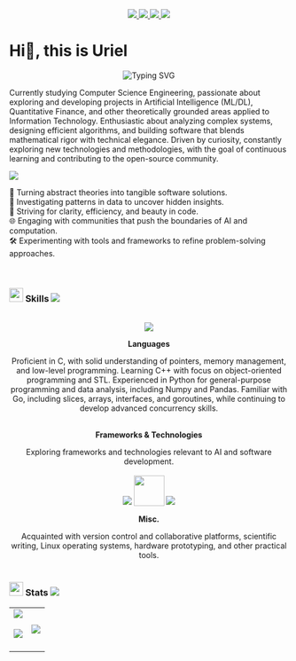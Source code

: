 <!--github.com/inttter/md-badges-->
<div align="center">
    <a href="https://www.linkedin.com/in/uriel-rubio-garcia/">
        <img src="https://img.shields.io/badge/LinkedIn-%230077B5.svg?logo=linkedin&logoColor=white"
    </a>
    <a href="https://huggingface.co/UrielRG">
        <img src="https://img.shields.io/badge/Hugging%20Face-FFD21E?logo=huggingface&logoColor=000">
    </a>
    <a href="https://www.kaggle.com/urielrg">
        <img src="https://img.shields.io/badge/Kaggle-20BEFF?logo=kaggle&logoColor=fff">
    </a>
    <a href="https://leetcode.com/u/uricodes/">
    <img src="https://img.shields.io/badge/LeetCode-000000?logo=LeetCode&logoColor=#d16c06">
    </a>
</div>

# Hi👋, this is Uriel

<!--https://git.io/typing-svg-->
<div align="center">
<img src="https://readme-typing-svg.demolab.com?font=Hack+Nerd+Font&size=25&pause=1000&color=56F751&center=true&width=850&lines=Computer+Science+Engineering+Student;Passionate+Developer+%26+Knowledge+Seeker;Explorer+of++ML%2FDL+%26+FinTech;Committed+to+Growth+%26+Technical+Excellence" alt="Typing SVG" />
</div>

Currently studying Computer Science Engineering, passionate about exploring and developing projects in Artificial Intelligence (ML/DL), Quantitative Finance, and other theoretically grounded areas applied to Information Technology. Enthusiastic about analyzing complex systems, designing efficient algorithms, and building software that blends mathematical rigor with technical elegance. Driven by curiosity, constantly exploring new technologies and methodologies, with the goal of continuous learning and contributing to the open-source community.

<img border="none" src="https://github-readme-activity-graph.vercel.app/graph?username=urubiog&bg_color=0c1014&color=2aa889&line=599cab&point=99d1ce&area=true&hide_border=true">

🚀 Turning abstract theories into tangible software solutions. \
🔬 Investigating patterns in data to uncover hidden insights. \
🎯 Striving for clarity, efficiency, and beauty in code. \
🌐 Engaging with communities that push the boundaries of AI and computation. \
🛠 Experimenting with tools and frameworks to refine problem-solving approaches.

<br>
<h3 id="skills">
    <img src="https://github.com/urubiog/.media/blob/main/code.gif?raw=true" width="25">
    <b>Skills</b>
    <img src="https://github.com/urubiog/.media/blob/main/bar.gif?raw=true">
</h3>

<br>

<!--https://skillicons.dev-->
<!--https://github.com/tandpfun/skill-icons-->
<div align="center">
    <img src="https://skillicons.dev/icons?i=c,cpp,go,python" />
    <p><b>Languages</b></p>
    Proficient in C, with solid understanding of pointers, memory management, and low-level programming. Learning C++ with focus on object-oriented programming and STL. Experienced in Python for general-purpose programming and data analysis, including Numpy and Pandas. Familiar with Go, including slices, arrays, interfaces, and goroutines, while continuing to develop advanced concurrency skills.
    <br>
    <br>
    <!--<img src="https://github.com/urubiog/.media/blob/488abaa4ad205369fb3721b53c47f94ee538a28d/cuda-logo.png" width=150 />-->
    <p><b>Frameworks & Technologies</b></p>
    Exploring frameworks and technologies relevant to AI and software development.
    <br>
    <br>
    <img src="https://skillicons.dev/icons?i=git,github,md,latex" />
    <img src="https://github.com/urubiog/.media/blob/main/jupyter-logo.png?raw=true" width="55" style="vertical-align: -2px;" />
    <img src="https://skillicons.dev/icons?i=arduino,bash,debian,ubuntu" />
    <p><b>Misc.</b></p>
    Acquainted with version control and collaborative platforms, scientific writing, Linux operating systems, hardware prototyping, and other practical tools.
</div>

<!--FUTURE SECTION-->

<!--<br>-->
<!--<h3 id="skills">-->
<!--    <img src="https://media0.giphy.com/media/v1.Y2lkPTc5MGI3NjExOWZ6cmU2NHRxYzlxejU1d2pueXF2eHVicjN3bzNiMmM4aXE5Z3BmYSZlcD12MV9pbnRlcm5hbF9naWZfYnlfaWQmY3Q9cw/fjOdkUskrUGyOZTHhQ/giphy.gif" width="25">-->
<!--    <b>Research</b>-->
<!--    <img src="https://user-images.githubusercontent.com/73097560/115834477-dbab4500-a447-11eb-908a-139a6edaec5c.gif">-->
<!--</h3>-->

<br>

<h3>
    <img src="https://github.com/urubiog/.media/blob/main/stats.gif?raw=true" width="25">
    <b>Stats</b>
    <img src="https://github.com/urubiog/.media/blob/main/bar.gif?raw=true">
</h3>

<table align="center">
<tbody><tr border="none">
<td width="50%" align="center">
  <img align="middle" src="https://github-readme-stats.vercel.app/api?username=urubiog&amp;theme=dark&amp;show_icons=true&amp;count_private=true">
  <br><br>
  <img src="https://github-readme-streak-stats.herokuapp.com/?user=urubiog&amp;theme=dark&amp;hide_border=false">
  <br><br>
</td><td width="50%" align="center">
  <img align="middle" src="https://github-readme-stats.anuraghazra1.vercel.app/api/top-langs/?username=urubiog&amp;theme=dark&amp;hide_border=false&amp;no-bg=true&amp;no-frame=true&amp;langs_count=8">
  </td></tr>
</tbody></table>
